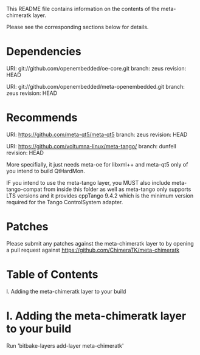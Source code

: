 This README file contains information on the contents of the meta-chimeratk layer.

Please see the corresponding sections below for details.

Dependencies
============

  URI: git://github.com/openembedded/oe-core.git
  branch: zeus
  revision: HEAD

  URI: git://github.com/openembedded/meta-openembedded.git
  branch: zeus
  revision: HEAD

Recommends
==========
  URI: https://github.com/meta-qt5/meta-qt5
  branch: zeus
  revision: HEAD

  URI: https://github.com/voltumna-linux/meta-tango/
  branch: dunfell
  revision: HEAD

  More specifially, it just needs meta-oe for libxml++ and meta-qt5 only of
  you intend to build QtHardMon.

  IF you intend to use the meta-tango layer, you MUST also include meta-tango-compat from
  inside this folder as well as meta-tango only supports LTS versions and it provides
  cppTango 9.4.2 which is the minimum version required for the Tango ControlSystem adapter.


Patches
=======

Please submit any patches against the meta-chimeratk layer to by opening a pull request
against https://github.com/ChimeraTK/meta-chimeratk

Table of Contents
=================

  I. Adding the meta-chimeratk layer to your build

I. Adding the meta-chimeratk layer to your build
=================================================

Run 'bitbake-layers add-layer meta-chimeratk'



